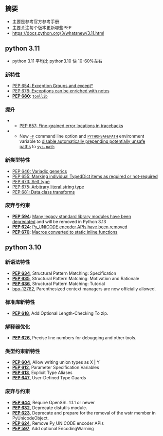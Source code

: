 ## 摘要
- 主要是参考官方参考手册
- 主要关注每个版本更新哪些PEP
- https://docs.python.org/3/whatsnew/3.11.html


## python 3.11
- python 3.11 平均比 python3.10 快 10-60%左右
### 新特性
-   [PEP 654: Exception Groups and except*](https://docs.python.org/3/whatsnew/3.11.html#whatsnew311-pep654)
-  [PEP 678: Exceptions can be enriched with notes](https://docs.python.org/3/whatsnew/3.11.html#whatsnew311-pep678)
- [**PEP 680**](https://peps.python.org/pep-0680/): [`tomllib`](https://docs.python.org/3/library/tomllib.html#module-tomllib "tomllib: Parse TOML files.")
### 提升
- -   [PEP 657: Fine-grained error locations in tracebacks](https://docs.python.org/3/whatsnew/3.11.html#whatsnew311-pep657)
- -   New [`-P`](https://docs.python.org/3/using/cmdline.html#cmdoption-P) command line option and [`PYTHONSAFEPATH`](https://docs.python.org/3/using/cmdline.html#envvar-PYTHONSAFEPATH) environment variable to [disable automatically prepending potentially unsafe paths](https://docs.python.org/3/whatsnew/3.11.html#whatsnew311-pythonsafepath) to [`sys.path`](https://docs.python.org/3/library/sys.html#sys.path "sys.path")

### 新类型特性
-   [PEP 646: Variadic generics](https://docs.python.org/3/whatsnew/3.11.html#whatsnew311-pep646)
-   [PEP 655: Marking individual TypedDict items as required or not-required](https://docs.python.org/3/whatsnew/3.11.html#whatsnew311-pep655)
-   [PEP 673: Self type](https://docs.python.org/3/whatsnew/3.11.html#whatsnew311-pep673)
-   [PEP 675: Arbitrary literal string type](https://docs.python.org/3/whatsnew/3.11.html#whatsnew311-pep675)
-   [PEP 681: Data class transforms](https://docs.python.org/3/whatsnew/3.11.html#whatsnew311-pep681)

### 废弃与约束
-   [**PEP 594**](https://peps.python.org/pep-0594/): [Many legacy standard library modules have been deprecated](https://docs.python.org/3/whatsnew/3.11.html#whatsnew311-pep594) and will be removed in Python 3.13
-   [**PEP 624**](https://peps.python.org/pep-0624/): [Py_UNICODE encoder APIs have been removed](https://docs.python.org/3/whatsnew/3.11.html#whatsnew311-pep624)
-   [**PEP 670**](https://peps.python.org/pep-0670/): [Macros converted to static inline functions](https://docs.python.org/3/whatsnew/3.11.html#whatsnew311-pep670)


## python 3.10

### 新语法特性
-   [**PEP 634**](https://peps.python.org/pep-0634/), Structural Pattern Matching: Specification
-   [**PEP 635**](https://peps.python.org/pep-0635/), Structural Pattern Matching: Motivation and Rationale
-   [**PEP 636**](https://peps.python.org/pep-0636/), Structural Pattern Matching: Tutorial
-   [bpo-12782](https://bugs.python.org/issue?@action=redirect&bpo=12782), Parenthesized context managers are now officially allowed.
### 标准库新特性
-   [**PEP 618**](https://peps.python.org/pep-0618/), Add Optional Length-Checking To zip.

### 解释器优化
-   [**PEP 626**](https://peps.python.org/pep-0626/), Precise line numbers for debugging and other tools.
### 类型约束新特性
-   [**PEP 604**](https://peps.python.org/pep-0604/), Allow writing union types as X | Y
-   [**PEP 612**](https://peps.python.org/pep-0612/), Parameter Specification Variables
-   [**PEP 613**](https://peps.python.org/pep-0613/), Explicit Type Aliases
-   [**PEP 647**](https://peps.python.org/pep-0647/), User-Defined Type Guards
### 废弃与约束
-   [**PEP 644**](https://peps.python.org/pep-0644/), Require OpenSSL 1.1.1 or newer
-   [**PEP 632**](https://peps.python.org/pep-0632/), Deprecate distutils module.
-   [**PEP 623**](https://peps.python.org/pep-0623/), Deprecate and prepare for the removal of the wstr member in PyUnicodeObject.
-   [**PEP 624**](https://peps.python.org/pep-0624/), Remove Py_UNICODE encoder APIs
-   [**PEP 597**](https://peps.python.org/pep-0597/), Add optional EncodingWarning


